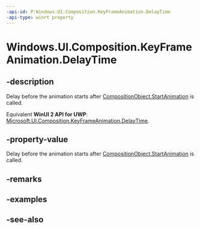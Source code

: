 ```yaml
---
-api-id: P:Windows.UI.Composition.KeyFrameAnimation.DelayTime
-api-type: winrt property
---
```


<!-- Property syntax
public Windows.Foundation.TimeSpan DelayTime { get;  set; }
-->

# Windows.UI.Composition.KeyFrameAnimation.DelayTime

## -description
Delay before the animation starts after [CompositionObject.StartAnimation](compositionobject_startanimation_709050842.md) is called.

Equivalent **WinUI 2 API for UWP**: [Microsoft.UI.Composition.KeyFrameAnimation.DelayTime](/windows/winui/api/microsoft.ui.composition.keyframeanimation.delaytime).

## -property-value
Delay before the animation starts after [CompositionObject.StartAnimation](compositionobject_startanimation_709050842.md) is called.

## -remarks

## -examples

## -see-also
